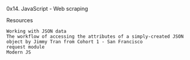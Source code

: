 0x14. JavaScript - Web scraping 


Resources


    Working with JSON data
    The workflow of accessing the attributes of a simply-created JSON object by Jimmy Tran from Cohort 1 - San Francisco
    request module
    Modern JS

